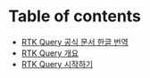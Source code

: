 # Table of contents

* [RTK Query 공식 문서 한글 번역](README.md)
* [RTK Query 개요](overview.md)
* [RTK Query 시작하기](rtk-query.md)

